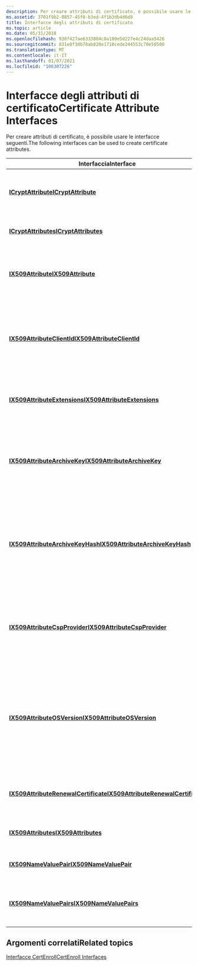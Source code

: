 ```yaml
---
description: Per creare attributi di certificato, è possibile usare le interfacce seguenti.
ms.assetid: 3701f9b2-0857-45f0-b3ed-4f1b3db4d6d8
title: Interfacce degli attributi di certificato
ms.topic: article
ms.date: 05/31/2018
ms.openlocfilehash: 930f427ae6333084c8a180e5d227e4c24daa5426
ms.sourcegitcommit: 831e8f3db78ab820e1710cede244553c70e50500
ms.translationtype: MT
ms.contentlocale: it-IT
ms.lasthandoff: 01/07/2021
ms.locfileid: "106307226"
---
```

# <a name="certificate-attribute-interfaces"></a><span data-ttu-id="d9195-103">Interfacce degli attributi di certificato</span><span class="sxs-lookup"><span data-stu-id="d9195-103">Certificate Attribute Interfaces</span></span>

<span data-ttu-id="d9195-104">Per creare attributi di certificato, è possibile usare le interfacce seguenti.</span><span class="sxs-lookup"><span data-stu-id="d9195-104">The following interfaces can be used to create certificate attributes.</span></span>



| <span data-ttu-id="d9195-105">Interfaccia</span><span class="sxs-lookup"><span data-stu-id="d9195-105">Interface</span></span>                                                                    | <span data-ttu-id="d9195-106">Descrizione</span><span class="sxs-lookup"><span data-stu-id="d9195-106">Description</span></span>                                                                                                                                 |
|------------------------------------------------------------------------------|---------------------------------------------------------------------------------------------------------------------------------------------|
| [<span data-ttu-id="d9195-107">**ICryptAttribute**</span><span class="sxs-lookup"><span data-stu-id="d9195-107">**ICryptAttribute**</span></span>](/windows/desktop/api/CertEnroll/nn-certenroll-icryptattribute)                                   | <span data-ttu-id="d9195-108">Rappresenta un attributo di crittografia in una richiesta di certificato.</span><span class="sxs-lookup"><span data-stu-id="d9195-108">Represents a cryptographic attribute in a certificate request.</span></span>                                                                              |
| [<span data-ttu-id="d9195-109">**ICryptAttributes**</span><span class="sxs-lookup"><span data-stu-id="d9195-109">**ICryptAttributes**</span></span>](/windows/desktop/api/CertEnroll/nn-certenroll-icryptattributes)                                 | <span data-ttu-id="d9195-110">Gestisce una raccolta di oggetti [**ICryptAttribute**](/windows/desktop/api/CertEnroll/nn-certenroll-icryptattribute) .</span><span class="sxs-lookup"><span data-stu-id="d9195-110">Manages a collection of [**ICryptAttribute**](/windows/desktop/api/CertEnroll/nn-certenroll-icryptattribute) objects.</span></span>                                                                 |
| [<span data-ttu-id="d9195-111">**IX509Attribute**</span><span class="sxs-lookup"><span data-stu-id="d9195-111">**IX509Attribute**</span></span>](/windows/desktop/api/CertEnroll/nn-certenroll-ix509attribute)                                     | <span data-ttu-id="d9195-112">Rappresenta un attributo in una \# richiesta di certificato PKCS 7, PKCS \# 10 o CMC.</span><span class="sxs-lookup"><span data-stu-id="d9195-112">Represents an attribute in a PKCS \#7, PKCS \#10, or CMC certificate request.</span></span>                                                               |
| [<span data-ttu-id="d9195-113">**IX509AttributeClientId**</span><span class="sxs-lookup"><span data-stu-id="d9195-113">**IX509AttributeClientId**</span></span>](/windows/desktop/api/CertEnroll/nn-certenroll-ix509attributeclientid)                     | <span data-ttu-id="d9195-114">Rappresenta un attributo che può essere utilizzato per identificare il client che ha generato una richiesta di certificato.</span><span class="sxs-lookup"><span data-stu-id="d9195-114">Represents an attribute that can be used to identify the client that generated a certificate request.</span></span>                                       |
| [<span data-ttu-id="d9195-115">**IX509AttributeExtensions**</span><span class="sxs-lookup"><span data-stu-id="d9195-115">**IX509AttributeExtensions**</span></span>](/windows/desktop/api/CertEnroll/nn-certenroll-ix509attributeextensions)                 | <span data-ttu-id="d9195-116">Rappresenta le estensioni del certificato in una richiesta di certificato.</span><span class="sxs-lookup"><span data-stu-id="d9195-116">Represents the certificate extensions in a certificate request.</span></span>                                                                             |
| [<span data-ttu-id="d9195-117">**IX509AttributeArchiveKey**</span><span class="sxs-lookup"><span data-stu-id="d9195-117">**IX509AttributeArchiveKey**</span></span>](/windows/desktop/api/CertEnroll/nn-certenroll-ix509attributearchivekey)                 | <span data-ttu-id="d9195-118">Rappresenta un attributo che contiene una chiave privata crittografata che deve essere archiviata da un'autorità di certificazione.</span><span class="sxs-lookup"><span data-stu-id="d9195-118">Represents an attribute that contains an encrypted private key to be archived by a certification authority.</span></span>                                 |
| [<span data-ttu-id="d9195-119">**IX509AttributeArchiveKeyHash**</span><span class="sxs-lookup"><span data-stu-id="d9195-119">**IX509AttributeArchiveKeyHash**</span></span>](/windows/desktop/api/CertEnroll/nn-certenroll-ix509attributearchivekeyhash)         | <span data-ttu-id="d9195-120">Rappresenta un attributo che contiene un hash SHA-1 della chiave privata crittografata da archiviare da un'autorità di certificazione.</span><span class="sxs-lookup"><span data-stu-id="d9195-120">Represents an attribute that contains a SHA-1 hash of the encrypted private key to be archived by a certification authority.</span></span>                |
| [<span data-ttu-id="d9195-121">**IX509AttributeCspProvider**</span><span class="sxs-lookup"><span data-stu-id="d9195-121">**IX509AttributeCspProvider**</span></span>](/windows/desktop/api/CertEnroll/nn-certenroll-ix509attributecspprovider)               | <span data-ttu-id="d9195-122">Rappresenta un attributo che identifica il provider di crittografia utilizzato dall'entità che richiede il certificato.</span><span class="sxs-lookup"><span data-stu-id="d9195-122">Represents an attribute that identifies the cryptographic provider used by the entity requesting the certificate.</span></span>                           |
| [<span data-ttu-id="d9195-123">**IX509AttributeOSVersion**</span><span class="sxs-lookup"><span data-stu-id="d9195-123">**IX509AttributeOSVersion**</span></span>](/windows/desktop/api/CertEnroll/nn-certenroll-ix509attributeosversion)                   | <span data-ttu-id="d9195-124">Rappresenta un attributo che contiene le informazioni sulla versione relative al sistema operativo client in cui è stata generata la richiesta di certificato.</span><span class="sxs-lookup"><span data-stu-id="d9195-124">Represents an attribute that contains version information about the client operating system on which the certificate request was generated.</span></span> |
| [<span data-ttu-id="d9195-125">**IX509AttributeRenewalCertificate**</span><span class="sxs-lookup"><span data-stu-id="d9195-125">**IX509AttributeRenewalCertificate**</span></span>](/windows/desktop/api/CertEnroll/nn-certenroll-ix509attributerenewalcertificate) | <span data-ttu-id="d9195-126">Rappresenta un attributo che contiene il certificato da rinnovare.</span><span class="sxs-lookup"><span data-stu-id="d9195-126">Represents an attribute that contains the certificate being renewed.</span></span>                                                                        |
| [<span data-ttu-id="d9195-127">**IX509Attributes**</span><span class="sxs-lookup"><span data-stu-id="d9195-127">**IX509Attributes**</span></span>](/windows/desktop/api/CertEnroll/nn-certenroll-ix509attributes)                                   | <span data-ttu-id="d9195-128">Gestisce una raccolta di oggetti [**IX509Attribute**](/windows/desktop/api/CertEnroll/nn-certenroll-ix509attribute) .</span><span class="sxs-lookup"><span data-stu-id="d9195-128">Manages a collection of [**IX509Attribute**](/windows/desktop/api/CertEnroll/nn-certenroll-ix509attribute) objects.</span></span>                                                                   |
| [<span data-ttu-id="d9195-129">**IX509NameValuePair**</span><span class="sxs-lookup"><span data-stu-id="d9195-129">**IX509NameValuePair**</span></span>](/windows/desktop/api/CertEnroll/nn-certenroll-ix509namevaluepair)                             | <span data-ttu-id="d9195-130">Rappresenta una coppia nome-valore generica.</span><span class="sxs-lookup"><span data-stu-id="d9195-130">Represents a generic name-value pair.</span></span>                                                                                                       |
| [<span data-ttu-id="d9195-131">**IX509NameValuePairs**</span><span class="sxs-lookup"><span data-stu-id="d9195-131">**IX509NameValuePairs**</span></span>](/windows/desktop/api/CertEnroll/nn-certenroll-ix509namevaluepairs)                           | <span data-ttu-id="d9195-132">Gestisce una raccolta di oggetti [**IX509NameValuePair**](/windows/desktop/api/CertEnroll/nn-certenroll-ix509namevaluepair) .</span><span class="sxs-lookup"><span data-stu-id="d9195-132">Manages a collection of [**IX509NameValuePair**](/windows/desktop/api/CertEnroll/nn-certenroll-ix509namevaluepair) objects.</span></span>                                                           |



 

## <a name="related-topics"></a><span data-ttu-id="d9195-133">Argomenti correlati</span><span class="sxs-lookup"><span data-stu-id="d9195-133">Related topics</span></span>

<dl> <dt>

[<span data-ttu-id="d9195-134">Interfacce CertEnroll</span><span class="sxs-lookup"><span data-stu-id="d9195-134">CertEnroll Interfaces</span></span>](certenroll-interfaces.md)
</dt> </dl>

 

 



